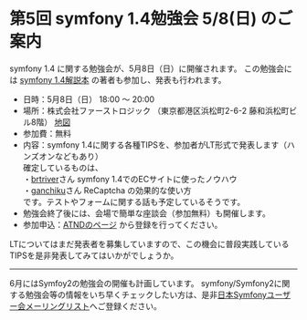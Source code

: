 第5回 symfony 1.4勉強会 5/8(日) のご案内
========================================

symfony 1.4 に関する勉強会が、5月8日（日）に開催されます。
この勉強会には [symfony 1.4解説本](http://books.symfony.gr.jp/14book) の著者も参加し、発表も行われます。

  - 日時：5月8日（日） 18:00 〜 20:00
  - 場所：株式会社ファーストロジック （東京都港区浜松町2-6-2 藤和浜松町ビル8階） [地図](http://www.firstlogic.co.jp/about/index.html#map)
  - 参加費：無料
  - 内容：symfony 1.4に関する各種TIPSを、参加者がLT形式で発表します（ハンズオンなどもあり）<br />
    確定しているものは、<br />
    ・[brtriver](http://twitter.com/brtriver)さん symfony 1.4でのECサイトに使ったノウハウ<br />
    ・[ganchiku](http://twitter.com/ganchiku)さん ReCaptcha の効果的な使い方<br />
    です。テストやフォームに関する話も予定しているそうです。
  - 勉強会終了後には、会場で簡単な座談会（参加無料）も開催します。
  - 参加申込：[ATNDのページ](http://atnd.org/events/14987) から登録を行ってください。

LTについてはまだ発表者を募集していますので、この機会に普段実践しているTIPSを是非発表してみてはいかがでしょうか。

----

6月にはSymfoy2の勉強会の開催も計画しています。
symfony/Symfony2に関する勉強会等の情報をいち早くチェックしたい方は、是非[日本Symfonyユーザー会メーリングリスト](http://groups.google.com/group/symfony-users-ja)へご登録ください。


